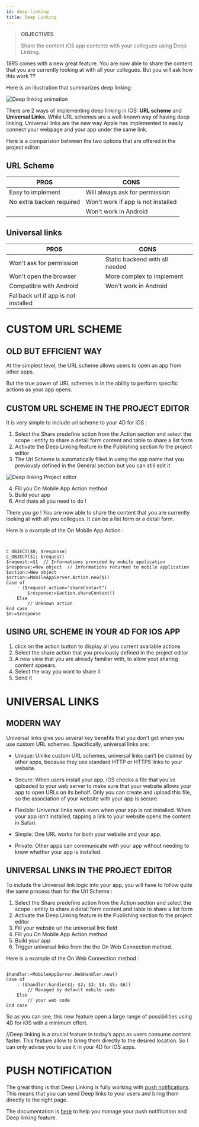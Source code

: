 ```yaml
---
id: deep-linking
title: Deep Linking
---
```


> **OBJECTIVES**
> 
> Share the content iOS app contente with your collegues using Deep Linking.

18R5 comes with a new great feature. You are now able to share the content that you are currently looking at with all your collegues. But you will ask how this work ??

Here is an illustration that summarizes deep linking:

![Deep linking animation](assets/en/deeplinking/4d-for-ios-deeplinking.png)

There are 2 ways of implementing deep linking in IOS: **URL scheme** and **Universal Links**. While URL schemes are a well-known way of having deep linking, Universal links are the new way Apple has implemented to easily connect your webpage and your app under the same link.

Here is a comparision between the two options that are offered in the project editor:

## URL Scheme

| PROS                     | CONS                               |
| ------------------------ | ---------------------------------- |
| Easy to implement        | Will always ask for permission     |
| No extra backen required | Won't work if app is not installed |
|                          | Won't work in Android              |

## Universal links

| PROS                                 | CONS                           |
| ------------------------------------ | ------------------------------ |
| Won't ask for permission             | Static backend with sll needed |
| Won't open the browser               | More complex to implement      |
| Compatible with Android              | Won't work in Android          |
| Fallback url if app is not installed |                                |

# CUSTOM URL SCHEME

## OLD BUT EFFICIENT WAY

At the simplest level, the URL scheme allows users to open an app from other apps.

But the true power of URL schemes is in the ability to perform specific actions as your app opens.

## CUSTOM URL SCHEME IN THE PROJECT EDITOR

It is very simple to include url scheme to your 4D for iOS :

1. Select the Share predefine action from the Action section and select the scope : entity to share a detail form content and table to share a list form
2. Activate the Deep Linking feature in the Publishing section fo the project editor
3. The Url Scheme is automatically filled in using the app name that you previously defined in the General section but you can still edit it

![Deep linking Project editor](assets/en/deeplinking/deep-linking-project-editor-publishing-section.png)

4. Fill you On Mobile App Action method
5. Build your app
6. And thats all you need to do !

There you go ! You are now able to share the content that you are currently looking at with all you collegues. It can be a list form or a detail form.

Here is a example of the On Mobile App Action :

```4d


C_OBJECT($0; $response)
C_OBJECT($1; $request)
$request:=$1  // Informations provided by mobile application
$response:=New object  // Informations returned to mobile application
$action:=New object
$action:=MobileAppServer.Action.new($1)
Case of 
    : ($request.action="shareContact")
        $response:=$action.shareContext()
    Else 
        // Unknown action
End case 
$0:=$response

```

## USING URL SCHEME IN YOUR 4D FOR IOS APP

1. click on the action button to display all you current available actions
2. Select the share action that you previously defined in the project editor
3. A new view that you are already familiar with, to allow yout sharing content appears.
4. Select the way you want to share it
5. Send it

# UNIVERSAL LINKS

## MODERN WAY

Universal links give you several key benefits that you don’t get when you use custom URL schemes. Specifically, universal links are:

* Unique: Unlike custom URL schemes, universal links can’t be claimed by other apps, because they use standard HTTP or HTTPS links to your website.

* Secure: When users install your app, iOS checks a file that you’ve uploaded to your web server to make sure that your website allows your app to open URLs on its behalf. Only you can create and upload this file, so the association of your website with your app is secure.

* Flexible: Universal links work even when your app is not installed. When your app isn’t installed, tapping a link to your website opens the content in Safari.

* Simple: One URL works for both your website and your app.

* Private: Other apps can communicate with your app without needing to know whether your app is installed.

## UNIVERSAL LINKS IN THE PROJECT EDITOR

To include the Universal link logic into your app, you will have to follow quite the same process than for the Url Scheme :

1. Select the Share predefine action from the Action section and select the scope : entity to share a detail form content and table to share a list form
2. Activate the Deep Linking feature in the Publishing section fo the project editor
3. Fill your website url the universal link field
4. Fill you On Mobile App Action method
5. Build your app
6. Trigger universal links from the the On Web Connection method.

Here is a example of the On Web Connection method :

```4d

$handler:=MobileAppServer.WebHandler.new()
Case of
    : ($handler.handle($1; $2; $3; $4; $5; $6))
        // Managed by default mobile code
    Else
        // your web code
End case

```

So as you can see, this new feature open a large range of possibilities using 4D for iOS with a minimum effort.

//Deep linking is a crucial feature in today’s apps as users consume content faster. This feature allow to bring them directly to the desired location. So I can only advise you to use it in your 4D for iOS apps.

# PUSH NOTIFICATION

The great thing is that Deep Linking is fully working with [push notifications](push-notification.html). This means that you can send Deep links to your users and bring them directly to the right page.

The documentation is [here](https://github.com/4d-for-ios/4D-Mobile-App-Server/blob/18R4/Documentation/Classes/PushNotification.md) to help you manage your push notification and Deep linking feature.




